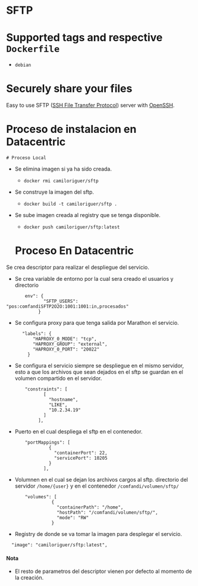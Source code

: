 # SFTP

# Supported tags and respective `Dockerfile`

- `debian`
# Securely share your files

Easy to use SFTP ([SSH File Transfer Protocol](https://en.wikipedia.org/wiki/SSH_File_Transfer_Protocol)) server with [OpenSSH](https://en.wikipedia.org/wiki/OpenSSH).

# Proceso de instalacion en Datacentric

    # Proceso Local

 - Se elimina imagen si ya ha sido creada.
    - ```docker rmi camiloriguer/sftp```
   
 - Se construye la imagen del sftp.
    - ```docker build -t camiloriguer/sftp . ```
 - Se sube imagen creada al registry que se tenga disponible.
    - ```docker push camiloriguer/sftp:latest```
    
    
    # Proceso En Datacentric
    
Se crea descriptor para realizar el despliegue del servicio.
 
 - Se crea variable de entorno por la cual sera creado el usuarios y directorio
```
       env": { 
              "SFTP_USERS": "pos:comfandiSFTP2O2O:1001:1001:in,procesados" 
            }
```
- Se configura proxy para que tenga salida por Marathon el servicio.
```
      "labels": {
          "HAPROXY_0_MODE": "tcp",
          "HAPROXY_GROUP": "external",
          "HAPROXY_0_PORT": "20022"
        }
```
- Se configura el servicio siempre se despliegue en el mismo servidor, esto a que los archivos que sean dejados en el sftp se guardan en el volumen compartido en el servidor.
```
       "constraints": [
              [
                "hostname",
                "LIKE",
                "10.2.34.19"
              ]
            ],
```    
- Puerto en el cual despliega el sftp en el contenedor. 
```
       "portMappings": [
                {
                  "containerPort": 22,
                  "servicePort": 10205
                }
              ],
```     
- Volumnen en el cual se dejan los archivos cargos al sftp. directorio del servidor `/home/{user}` y en el contenedor `/comfandi/volumen/sftp/`

```
       "volumes": [
                 {
                   "containerPath": "/home",
                   "hostPath": "/comfandi/volumen/sftp/",
                   "mode": "RW"
                 }
```      
    
- Registry de donde se va tomar la imagen para desplegar el servicio.
```
  "image": "camiloriguer/sftp:latest",
 ```   
#### Nota
- El resto de parametros del descriptor vienen por defecto al momento de la creación.




